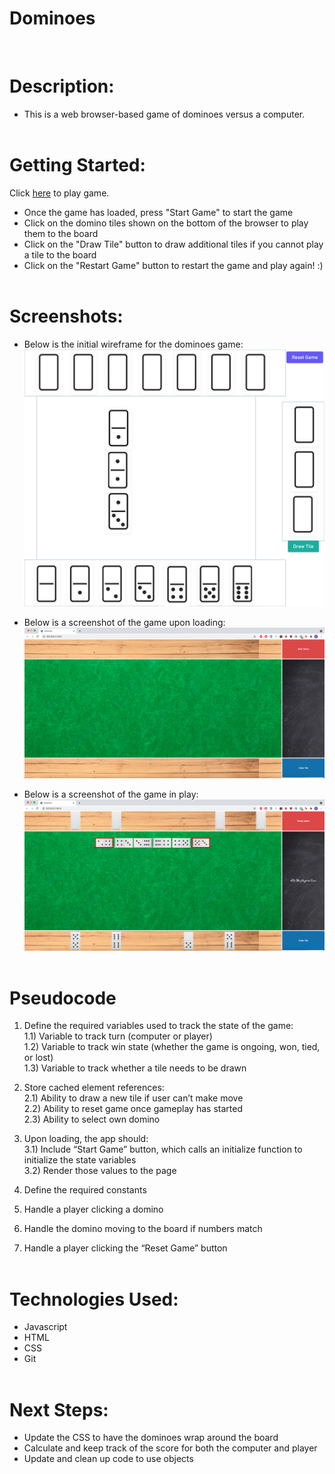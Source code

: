 <h1>Dominoes</h1></br>

<h1>Description:</h1>

- This is a web browser-based game of dominoes versus a computer.</br></br>
  
<h1>Getting Started:</h1>

Click [here](https://sei-dominos.surge.sh/) to play game.</br>
- Once the game has loaded, press "Start Game" to start the game</br>
- Click on the domino tiles shown on the bottom of the browser to play them to the board</br>
- Click on the "Draw Tile" button to draw additional tiles if you cannot play a tile to the board</br>
- Click on the "Restart Game" button to restart the game and play again! :)</br></br>

<h1>Screenshots:</h1>

- Below is the initial wireframe for the dominoes game:</br>
  ![Wireframe](https://github.com/mu2ku/Dominos/blob/0d61d7f2814717702b5a44cc5f03e01eec3c8ee0/assets/Dominos%20-%20Window@2x.png)</br>

- Below is a screenshot of the game upon loading:</br>
  ![Initial Game](https://github.com/mu2ku/Dominos/blob/0d61d7f2814717702b5a44cc5f03e01eec3c8ee0/assets/empty%20game%20board.png)</br>

- Below is a screenshot of the game in play:</br>
  ![Game in play](https://github.com/mu2ku/Dominos/blob/0d61d7f2814717702b5a44cc5f03e01eec3c8ee0/assets/game%20board%20in%20play.png)</br></br>

<h1>Pseudocode</h1>

1) Define the required variables used to track the state of the game:</br>
  1.1) Variable to track turn (computer or player)</br>
  1.2) Variable to track win state (whether the game is ongoing, won, tied, or lost)</br>
  1.3) Variable to track whether a tile needs to be drawn</br>

2) Store cached element references:</br>
  2.1) Ability to draw a new tile if user can’t make move</br>
  2.2) Ability to reset game once gameplay has started</br>
  2.3) Ability to select own domino</br>

3) Upon loading, the app should:</br> 
  3.1) Include “Start Game” button, which calls an initialize function to initialize the state variables</br>
  3.2) Render those values to the page</br>

4) Define the required constants</br>

5) Handle a player clicking a domino</br>

6) Handle the domino moving to the board if numbers match</br>

7) Handle a player clicking the “Reset Game” button</br></br>

<h1>Technologies Used:</h1>

* Javascript </br>
* HTML </br>
* CSS </br>
* Git </br></br>

<h1>Next Steps:</h1>

* Update the CSS to have the dominoes wrap around the board </br>
* Calculate and keep track of the score for both the computer and player </br>
* Update and clean up code to use objects </br>